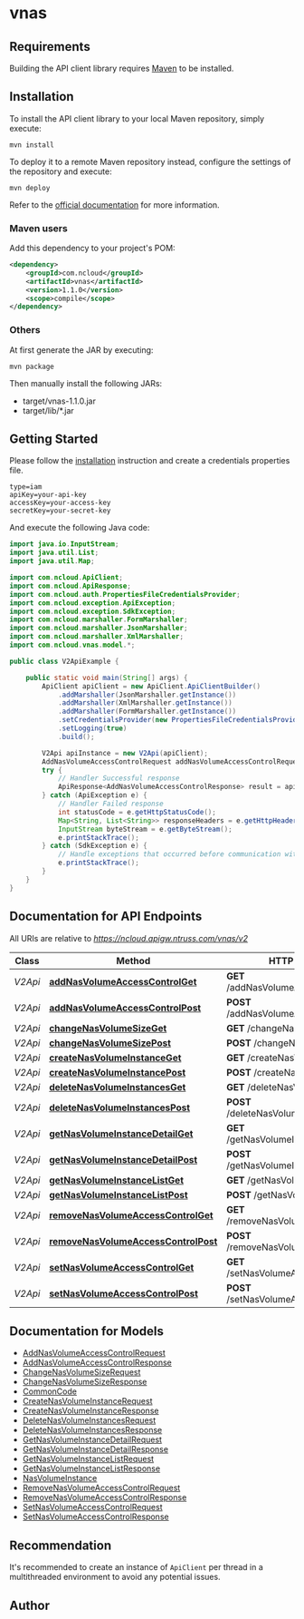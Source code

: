 # vnas

## Requirements

Building the API client library requires [Maven](https://maven.apache.org/) to be installed.

## Installation

To install the API client library to your local Maven repository, simply execute:

```shell
mvn install
```

To deploy it to a remote Maven repository instead, configure the settings of the repository and execute:

```shell
mvn deploy
```

Refer to the [official documentation](https://maven.apache.org/plugins/maven-deploy-plugin/usage.html) for more information.

### Maven users

Add this dependency to your project's POM:

```xml
<dependency>
	<groupId>com.ncloud</groupId>
	<artifactId>vnas</artifactId>
	<version>1.1.0</version>
	<scope>compile</scope>
</dependency>
```

### Others

At first generate the JAR by executing:

	mvn package

Then manually install the following JARs:

* target/vnas-1.1.0.jar
* target/lib/*.jar

## Getting Started

Please follow the [installation](#installation) instruction and create a credentials properties file.

```
type=iam
apiKey=your-api-key
accessKey=your-access-key
secretKey=your-secret-key
```

And execute the following Java code:

```java
import java.io.InputStream;
import java.util.List;
import java.util.Map;

import com.ncloud.ApiClient;
import com.ncloud.ApiResponse;
import com.ncloud.auth.PropertiesFileCredentialsProvider;
import com.ncloud.exception.ApiException;
import com.ncloud.exception.SdkException;
import com.ncloud.marshaller.FormMarshaller;
import com.ncloud.marshaller.JsonMarshaller;
import com.ncloud.marshaller.XmlMarshaller;
import com.ncloud.vnas.model.*;

public class V2ApiExample {

	public static void main(String[] args) {
		ApiClient apiClient = new ApiClient.ApiClientBuilder()
			.addMarshaller(JsonMarshaller.getInstance())
			.addMarshaller(XmlMarshaller.getInstance())
			.addMarshaller(FormMarshaller.getInstance())
			.setCredentialsProvider(new PropertiesFileCredentialsProvider("your-credentials-properties-file"))
			.setLogging(true)
			.build();

		V2Api apiInstance = new V2Api(apiClient);
		AddNasVolumeAccessControlRequest addNasVolumeAccessControlRequest = new AddNasVolumeAccessControlRequest(); // AddNasVolumeAccessControlRequest | addNasVolumeAccessControlRequest
		try {
			// Handler Successful response
			ApiResponse<AddNasVolumeAccessControlResponse> result = apiInstance.addNasVolumeAccessControlGet(addNasVolumeAccessControlRequest);
		} catch (ApiException e) {
			// Handler Failed response
			int statusCode = e.getHttpStatusCode();
			Map<String, List<String>> responseHeaders = e.getHttpHeaders();
			InputStream byteStream = e.getByteStream();
			e.printStackTrace();
		} catch (SdkException e) {
			// Handle exceptions that occurred before communication with the server
			e.printStackTrace();
		}
	}
}

```

## Documentation for API Endpoints

All URIs are relative to *https://ncloud.apigw.ntruss.com/vnas/v2*

Class | Method | HTTP request | Description
------------ | ------------- | ------------- | -------------
*V2Api* | [**addNasVolumeAccessControlGet**](docs/V2Api.md#addNasVolumeAccessControlGet) | **GET** /addNasVolumeAccessControl | 
*V2Api* | [**addNasVolumeAccessControlPost**](docs/V2Api.md#addNasVolumeAccessControlPost) | **POST** /addNasVolumeAccessControl | 
*V2Api* | [**changeNasVolumeSizeGet**](docs/V2Api.md#changeNasVolumeSizeGet) | **GET** /changeNasVolumeSize | 
*V2Api* | [**changeNasVolumeSizePost**](docs/V2Api.md#changeNasVolumeSizePost) | **POST** /changeNasVolumeSize | 
*V2Api* | [**createNasVolumeInstanceGet**](docs/V2Api.md#createNasVolumeInstanceGet) | **GET** /createNasVolumeInstance | 
*V2Api* | [**createNasVolumeInstancePost**](docs/V2Api.md#createNasVolumeInstancePost) | **POST** /createNasVolumeInstance | 
*V2Api* | [**deleteNasVolumeInstancesGet**](docs/V2Api.md#deleteNasVolumeInstancesGet) | **GET** /deleteNasVolumeInstances | 
*V2Api* | [**deleteNasVolumeInstancesPost**](docs/V2Api.md#deleteNasVolumeInstancesPost) | **POST** /deleteNasVolumeInstances | 
*V2Api* | [**getNasVolumeInstanceDetailGet**](docs/V2Api.md#getNasVolumeInstanceDetailGet) | **GET** /getNasVolumeInstanceDetail | 
*V2Api* | [**getNasVolumeInstanceDetailPost**](docs/V2Api.md#getNasVolumeInstanceDetailPost) | **POST** /getNasVolumeInstanceDetail | 
*V2Api* | [**getNasVolumeInstanceListGet**](docs/V2Api.md#getNasVolumeInstanceListGet) | **GET** /getNasVolumeInstanceList | 
*V2Api* | [**getNasVolumeInstanceListPost**](docs/V2Api.md#getNasVolumeInstanceListPost) | **POST** /getNasVolumeInstanceList | 
*V2Api* | [**removeNasVolumeAccessControlGet**](docs/V2Api.md#removeNasVolumeAccessControlGet) | **GET** /removeNasVolumeAccessControl | 
*V2Api* | [**removeNasVolumeAccessControlPost**](docs/V2Api.md#removeNasVolumeAccessControlPost) | **POST** /removeNasVolumeAccessControl | 
*V2Api* | [**setNasVolumeAccessControlGet**](docs/V2Api.md#setNasVolumeAccessControlGet) | **GET** /setNasVolumeAccessControl | 
*V2Api* | [**setNasVolumeAccessControlPost**](docs/V2Api.md#setNasVolumeAccessControlPost) | **POST** /setNasVolumeAccessControl | 


## Documentation for Models

 - [AddNasVolumeAccessControlRequest](docs/AddNasVolumeAccessControlRequest.md)
 - [AddNasVolumeAccessControlResponse](docs/AddNasVolumeAccessControlResponse.md)
 - [ChangeNasVolumeSizeRequest](docs/ChangeNasVolumeSizeRequest.md)
 - [ChangeNasVolumeSizeResponse](docs/ChangeNasVolumeSizeResponse.md)
 - [CommonCode](docs/CommonCode.md)
 - [CreateNasVolumeInstanceRequest](docs/CreateNasVolumeInstanceRequest.md)
 - [CreateNasVolumeInstanceResponse](docs/CreateNasVolumeInstanceResponse.md)
 - [DeleteNasVolumeInstancesRequest](docs/DeleteNasVolumeInstancesRequest.md)
 - [DeleteNasVolumeInstancesResponse](docs/DeleteNasVolumeInstancesResponse.md)
 - [GetNasVolumeInstanceDetailRequest](docs/GetNasVolumeInstanceDetailRequest.md)
 - [GetNasVolumeInstanceDetailResponse](docs/GetNasVolumeInstanceDetailResponse.md)
 - [GetNasVolumeInstanceListRequest](docs/GetNasVolumeInstanceListRequest.md)
 - [GetNasVolumeInstanceListResponse](docs/GetNasVolumeInstanceListResponse.md)
 - [NasVolumeInstance](docs/NasVolumeInstance.md)
 - [RemoveNasVolumeAccessControlRequest](docs/RemoveNasVolumeAccessControlRequest.md)
 - [RemoveNasVolumeAccessControlResponse](docs/RemoveNasVolumeAccessControlResponse.md)
 - [SetNasVolumeAccessControlRequest](docs/SetNasVolumeAccessControlRequest.md)
 - [SetNasVolumeAccessControlResponse](docs/SetNasVolumeAccessControlResponse.md)


## Recommendation

It's recommended to create an instance of `ApiClient` per thread in a multithreaded environment to avoid any potential issues.

## Author



